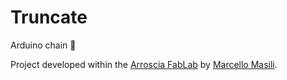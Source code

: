 # Truncate
Arduino chain 🔗

Project developed within the [Arroscia FabLab](https://github.com/orgs/ArrosciaFabLab) by [Marcello Masili](mailto:marcello.masili@gmail.com).
